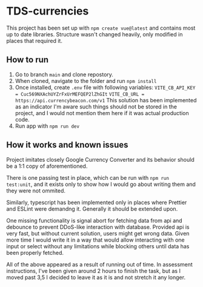 # TDS-currencies

This project has been set up with `npm create vue@latest` and contains most up to date libraries. Structure wasn't changed heavily, only modified in places that required it.

## How to run

1. Go to branch `main` and clone repostory.
2. When cloned, navigate to the folder and run `npm install`
3. Once installed, create `.env` file with following variables:
   `VITE_CB_API_KEY = Cuc569NXAchUYZrFxUrMEFQEP2lZhGIt`
   `VITE_CB_URL = https://api.currencybeacon.com/v1`
   This solution has been implemented as an indicator I'm aware such things should not be stored in the project, and I would not mention them here if it was actual production code.
4. Run app with `npm run dev`

## How it works and known issues

Project imitates closely Google Currency Converter and its behavior should be a 1:1 copy of aforementioned.

There is one passing test in place, which can be run with `npm run test:unit`, and it exists only to show how I would go about writing them and they were not ommited.

Similarly, typescript has been implemented only in places where Prettier and ESLint were demandng it. Generally it should be extended upon.

One missing functionality is signal abort for fetching data from api and debounce to prevent DDoS-like interaction with database. Provided api is very fast, but without current solution, users might get wrong data. Given more time I would write it in a way that would allow interacting with one input or select without any limitations while blocking others until data has been properly fetched.

All of the above appeared as a result of running out of time. In assessment instructions, I've been given around 2 hours to finish the task, but as I moved past 3,5 I decided to leave it as it is and not stretch it any longer.

